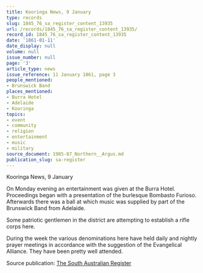```yaml
---
title: Kooringa News, 9 January
type: records
slug: 1845_76_sa_register_content_13935
url: /records/1845_76_sa_register_content_13935/
record_id: 1845_76_sa_register_content_13935
date: '1861-01-11'
date_display: null
volume: null
issue_number: null
page: '3'
article_type: news
issue_reference: 11 January 1861, page 3
people_mentioned:
- Brunswick Band
places_mentioned:
- Burra Hotel
- Adelaide
- Kooringa
topics:
- event
- community
- religion
- entertainment
- music
- military
source_document: 1985-87_Northern__Argus.md
publication_slug: sa-register
---
```


Kooringa News, 9 January

On Monday evening an entertainment was given at the Burra Hotel.  Proceedings began with a presentation of the burlesque Bombasto Furioso.  Afterwards there was a ball at which music was supplied by part of the Brunswick Band from Adelaide.

Some patriotic gentlemen in the district are attempting to establish a rifle corps here.

During the week the various denominations here have held daily and nightly prayer meetings in accordance with the suggestion of the Evangelical Alliance.  They have been pretty well attended.

Source publication: [The South Australian Register](/publications/sa-register/)
